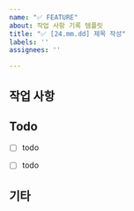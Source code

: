 ```yaml
---
name: "✅ FEATURE"
about: 작업 사항 기록 템플릿
title: "✅ [24.mm.dd] 제목 작성"
labels: ''
assignees: ''

---
```


<!-- 
✅ labels와 assignees를 연결해주세요. 
✅ 작업이 완료된 뒤, projects, milestones, developments를 연결해주세요. -->

## 작업 사항
<!--  작업 사항(구현할 내용)에 대한 설명을 작성해주세요. 전반적인 내용을 작성하고 세부사항은 Todo로 작성해주세요. -->

## Todo
- [ ] todo
- [ ] todo


## 기타
<!-- 필요한 경우 작성해주세요. -->
